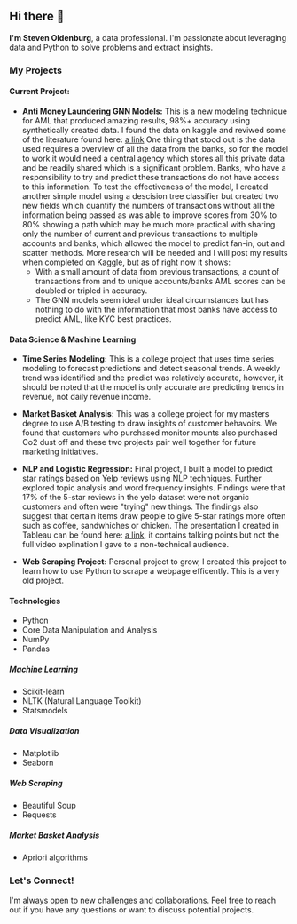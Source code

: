 ## Hi there 👋

**I'm Steven Oldenburg**, a data professional. I'm passionate about leveraging data and Python to solve problems and extract insights.

### My Projects

#### Current Project:
* **Anti Money Laundering GNN Models:**  This is a new modeling technique for AML that produced amazing results, 98%+ accuracy using synthetically created data.  I found the data on kaggle and reviwed some of the literature found here: [a link](https://arxiv.org/pdf/2306.16424)  One thing that stood out is the data used requires a overview of all the data from the banks, so for the model to work it would need a central agency which stores all this private data and be readily shared which is a significant problem.  Banks, who have a responsibility to try and predict these transactions do not have access to this information.  To test the effectiveness of the model, I created another simple model using a descision tree classifier but created two new fields which quantify the numbers of transactions without all the information being passed as was able to improve scores from 30% to 80% showing a path which may be much more practical with sharing only the number of current and previous transactions to multiple accounts and banks, which allowed the model to predict fan-in, out and scatter methods.  More research will be needed and I will post my results when completed on Kaggle, but as of right now it shows:
  * With a small amount of data from previous transactions, a count of transactions from and to unique accounts/banks AML scores can be doubled or tripled in accuracy.
  * The GNN models seem ideal under ideal circumstances but has nothing to do with the information that most banks have access to predict AML, like KYC best practices.

#### Data Science & Machine Learning

* **Time Series Modeling:** This is a college project that uses time series modeling to forecast predictions and detect seasonal trends.  A weekly trend was identified and the predict was relatively accurate, however, it should be noted that the model is only accurate are predicting trends in revenue, not daily revenue income.

* **Market Basket Analysis:** This was a college project for my masters degree to use A/B testing to draw insights of customer behavoirs.  We found that customers who purchased monitor mounts also purchased Co2 dust off and these two projects pair well together for future marketing initiatives.

* **NLP and Logistic Regression:** Final project, I built a model to predict star ratings based on Yelp reviews using NLP techniques. Further explored topic analysis and word frequency insights.  Findings were that 17% of the 5-star reviews in the yelp dataset were not organic customers and often were "trying" new things.  The findings also suggest that certain items draw people to give 5-star ratings more often such as coffee, sandwhiches or chicken.  The presentation I created in Tableau can be found here: [a link](https://public.tableau.com/app/profile/steven.oldenburg5836/viz/YelpDatasetPresentation/Study), it contains talking points but not the full video explination I gave to a non-technical audience.

* **Web Scraping Project:** Personal project to grow, I created this project to learn how to use Python to scrape a webpage efficently.  This is a very old project.

#### Technologies
* Python
* Core Data Manipulation and Analysis
* NumPy
* Pandas
##### Machine Learning
* Scikit-learn
* NLTK (Natural Language Toolkit)
* Statsmodels
##### Data Visualization
* Matplotlib
* Seaborn
##### Web Scraping
* Beautiful Soup
* Requests
##### Market Basket Analysis
* Apriori algorithms

### Let's Connect!
I'm always open to new challenges and collaborations. Feel free to reach out if you have any questions or want to discuss potential projects.

